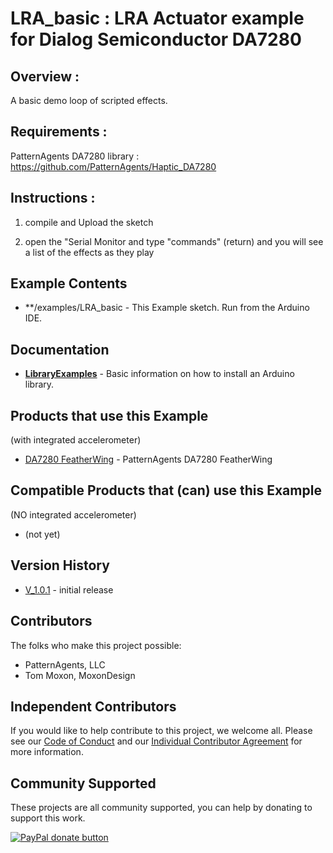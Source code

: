 # LRA_basic : LRA Actuator example for Dialog Semiconductor DA7280
 
## Overview :

A basic demo loop of scripted effects.

## Requirements :

 PatternAgents DA7280 library : https://github.com/PatternAgents/Haptic_DA7280
 
 ## Instructions :

 1) compile and Upload the sketch
 
 2) open the "Serial Monitor and type "commands" (return)
    and you will see a list of the effects as they play
           

## Example Contents

* **/examples/LRA_basic - This Example sketch. Run from the Arduino IDE. 

## Documentation

* **[LibraryExamples](https://www.arduino.cc/en/Tutorial/LibraryExamples)** - Basic information on how to install an Arduino library.

## Products that use this Example

(with integrated accelerometer)
* [DA7280 FeatherWing](https://github.com/PatternAgents/Agent-DA7280-FeatherWing) - PatternAgents DA7280 FeatherWing

## Compatible Products that (can) use this Example

(NO integrated accelerometer)
* (not yet)


## Version History

* [V_1.0.1](https://github.com/patternagents/Haptic_DA7280/) - initial release

## Contributors

The folks who make this project possible:

 * PatternAgents, LLC
 * Tom Moxon, MoxonDesign
 
## Independent Contributors

If you would like to help contribute to this project, we welcome all.
Please see our [Code of Conduct](https://github.com/PatternAgents/Haptic_DA7280/blob/master/ICLA_CONDUCT.md) and our
[Individual Contributor Agreement](https://github.com/PatternAgents/Haptic_DA7280/blob/master/ICLA_LICENSE.txt) for more information.

## Community Supported

These projects are all community supported, you can help by donating to support this work.

<span class="badge-paypal"><a href="https://www.paypal.com/cgi-bin/webscr?cmd=_s-xclick&amp;hosted_button_id=5NPC24C7VQ89L" title="Donate to this project using Paypal"><img src="https://img.shields.io/badge/paypal-donate-yellow.svg" alt="PayPal donate button" /></a></span>
